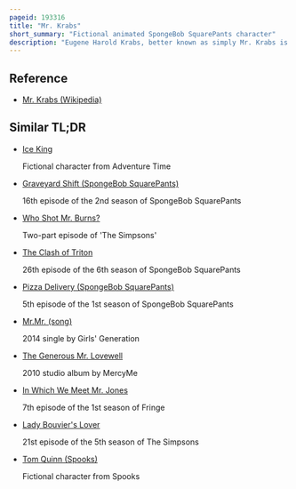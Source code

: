 ```yaml
---
pageid: 193316
title: "Mr. Krabs"
short_summary: "Fictional animated SpongeBob SquarePants character"
description: "Eugene Harold Krabs, better known as simply Mr. Krabs is a fictional Character in the american animated Television Series Spongebob Squarepants. He is voiced by Actor Clancy Brown and first appeared in the Series' Pilot Episode 'Help Wanted' on May 1, 1999. The Character was created and designed by marine Biologist and Animator Stephen Hillenburg."
---
```


## Reference

- [Mr. Krabs (Wikipedia)](https://en.wikipedia.org/?curid=193316)

## Similar TL;DR

- [Ice King](/tldr/en/ice-king)

  Fictional character from Adventure Time

- [Graveyard Shift (SpongeBob SquarePants)](/tldr/en/graveyard-shift-spongebob-squarepants)

  16th episode of the 2nd season of SpongeBob SquarePants

- [Who Shot Mr. Burns?](/tldr/en/who-shot-mr-burns)

  Two-part episode of 'The Simpsons'

- [The Clash of Triton](/tldr/en/the-clash-of-triton)

  26th episode of the 6th season of SpongeBob SquarePants

- [Pizza Delivery (SpongeBob SquarePants)](/tldr/en/pizza-delivery-spongebob-squarepants)

  5th episode of the 1st season of SpongeBob SquarePants

- [Mr.Mr. (song)](/tldr/en/mrmr-song)

  2014 single by Girls' Generation

- [The Generous Mr. Lovewell](/tldr/en/the-generous-mr-lovewell)

  2010 studio album by MercyMe

- [In Which We Meet Mr. Jones](/tldr/en/in-which-we-meet-mr-jones)

  7th episode of the 1st season of Fringe

- [Lady Bouvier's Lover](/tldr/en/lady-bouviers-lover)

  21st episode of the 5th season of The Simpsons

- [Tom Quinn (Spooks)](/tldr/en/tom-quinn-spooks)

  Fictional character from Spooks
